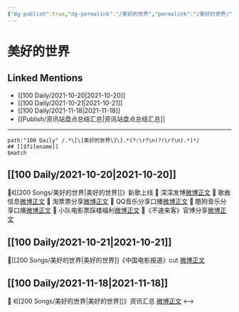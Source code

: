 ```yaml
---
{"dg-publish":true,"dg-permalink":"/美好的世界","permalink":"/美好的世界/","created":"2022-12-23T11:20:41.000+08:00","updated":"2023-04-10T15:53:47.318+08:00"}
---
```


# 美好的世界

## Linked Mentions
- [[100 Daily/2021-10-20\|2021-10-20]]
- [[100 Daily/2021-10-21\|2021-10-21]]
- [[100 Daily/2021-11-18\|2021-11-18]]
- [[Publish/资讯站盘点总结汇总\|资讯站盘点总结汇总]]


---

```expander
path:"100 Daily" /.*\[\[美好的世界\]\].*(?:\r?\n(?!\r?\n).*)*/
## [[$filename]]
$match
```
## [[100 Daily/2021-10-20\|2021-10-20]]
🌟《[[200 Songs/美好的世界\|美好的世界]]》新歌上线
💫 深深发博[微博正文](https://m.weibo.cn/6466290670/4694346907254999)
💫 歌曲信息[微博正文](https://m.weibo.cn/6466290670/4694170305824583)
💫 淘票票分享[微博正文](https://m.weibo.cn/6466290670/4694330595347105)
💫 QQ音乐分享口播[微博正文](https://m.weibo.cn/6466290670/4694165381974618)
💫 酷狗音乐分享口播[微博正文](https://m.weibo.cn/6466290670/4694166673555594)
💫 小队电影票踩楼福利[微博正文](https://m.weibo.cn/6466290670/4694337600881193)
💫《不速来客》官博分享[微博正文](https://m.weibo.cn/6466290670/4694318432652776)
## [[100 Daily/2021-10-21\|2021-10-21]]
🌟[[200 Songs/美好的世界\|美好的世界]]《中国电影报道》cut [微博正文](https://m.weibo.cn/6466290670/4694841315035043)
## [[100 Daily/2021-11-18\|2021-11-18]]
💫 《[[200 Songs/美好的世界\|美好的世界]]》资讯汇总 [微博正文](https://m.weibo.cn/6466290670/4704911206383870)
<-->